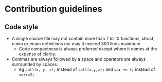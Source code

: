 # Contribution guidelines
## Code style
* A single source file may not contain more than 7 to 10 functions, struct, union or enum definitions nor may it exceed 300 lines maximum.
  * Code compactness is always preferred except where it comes at the expense of clarity.
* Commas are always followed by a space and operators are always surrounded by spaces.
  * eg `call(x, y, z);` instead of `call(x,y,z);` and `var += 5;` instead of `var+=5;`.
